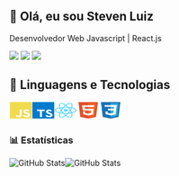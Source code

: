 ## 👋 Olá, eu sou Steven Luiz

Desenvolvedor Web Javascript | React.js
<div align="left"> 
  <a href="https://instagram.com/osteve.dev" target="_blank"><img src="https://img.shields.io/badge/-Instagram-%23E4405F?style=for-the-badge&logo=instagram&logoColor=white" target="_blank"></a>
  <a href="https://www.linkedin.com/in/steve-luiz-dev" target="_blank"><img src="https://img.shields.io/badge/-LinkedIn-%230077B5?style=for-the-badge&logo=linkedin&logoColor=white" target="_blank"></a> 
   <a href = "mailto:steveluizcontato@gmail.com"><img src="https://img.shields.io/badge/-Gmail-%23333?style=for-the-badge&logo=gmail&logoColor=white" target="_blank"></a>
</div>

## 🤖 Linguagens e Tecnologias
  <img align="left" alt="Js" height="30" width="40" src="https://raw.githubusercontent.com/devicons/devicon/master/icons/javascript/javascript-plain.svg">
  <img align="left" alt="Ts" height="30" width="40" src="https://raw.githubusercontent.com/devicons/devicon/master/icons/typescript/typescript-plain.svg">
  <img align="left" alt="React" height="30" width="40" src="https://raw.githubusercontent.com/devicons/devicon/master/icons/react/react-original.svg">
  <img align="left" alt="HTML" height="30" width="40" src="https://raw.githubusercontent.com/devicons/devicon/master/icons/html5/html5-original.svg">
  <img align="left" alt="CSS" height="30" width="40" src="https://raw.githubusercontent.com/devicons/devicon/master/icons/css3/css3-original.svg">
  <br/>
  <br/>

### 📊 Estatísticas

 <div>
  <img align="left" alt="GitHub Stats" height="170em" src="https://github-readme-stats.vercel.app/api?username=ostevedev&show_icons=true&theme=tokyonight&include_all_commits=true&locale=pt-br" />
 <img align="left" alt="GitHub Stats" height="170em" src="https://github-readme-stats.vercel.app/api/top-langs/?username=ostevedev&theme=tokyonight&layout=compact&custom_title=Tecnologias&langs_count=9" />
 </div>
